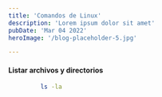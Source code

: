 ```yaml
---
title: 'Comandos de Linux'
description: 'Lorem ipsum dolor sit amet'
pubDate: 'Mar 04 2022'
heroImage: '/blog-placeholder-5.jpg'

---
```


#### Listar archivos y directorios

```bash
         ls -la
```
